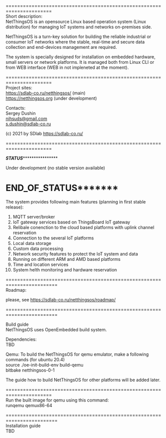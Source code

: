 ======================================================================   
Short description:  
NetThingsOS is an opensource Linux based operation system (Linux distribution) 
for managing IoT systems and networks on-premises side. 

NetThingsOS is a turn-key solution for building the reliable industrial or consumer 
IoT networks where the stable, real-time and secure data collection and 
end-devices management are required.

The system is specially designed for installation on embedded hardware, 
small servers or network platforms.  It is managed both from Linux CLI 
or from WEB interface (WEB in not impleneted at the moment).

======================================================================  
Project sites:  
https://sdlab-co.ru/netthingsos/ (main)  
https://netthingsos.org (under development)  
  
Contacts:  
Sergey Dushin  
nihsuds@gmail.com  
s.dushin@sdlab-co.ru  
  
(c) 2021 by SDlab https://sdlab-co.ru/  
  
======================================================================  

***********************STATUS***************************************  
   
Under development (no stable version available)  
  
  
************************END_OF_STATUS*******************************  
=======================================================================     

The system provides following main features (planning in first stable release):  
1. MQTT server/broker  
2. IoT gateway services based on ThingsBoard IoT gateway  
3. Relibale conenction to the cloud based platforms with uplink channel reservation  
4. Connection to the several IoT platforms  
5. Local data storage  
6. Custom data processing  
7. Network security features to protect the IoT system and data  
8. Running on different ARM and AMD based platforms  
9. Time and location services  
10. System helth monitoring and hardware reservation  
   
========================================================================      
Roadmap:  

please, see https://sdlab-co.ru/netthingsos/roadmap/  
  
  
========================================================================   
  
Build guide  
NetThingsOS uses OpenEmbedded build system.   

Dependencies:   
TBD  


Qemu:
To build the NetThingsOS for qemu emulator, make a following commands (for ubuntu 20.4)  
source ./oe-init-build-env build-qemu   
bitbake netthingsos-0-1  



The guide how to build NetThingsOS for other platforms will be added later.   


======================================================================  
Run the built image for qemu using this command:  
runqemu qemux86-64  



========================================================================    
Installation guide  
TBD  





